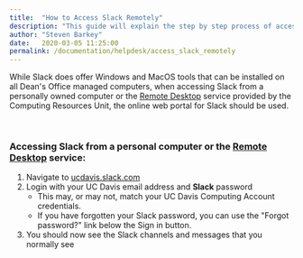 ```yaml
---
title:  "How to Access Slack Remotely"
description: "This guide will explain the step by step process of accessing Slack remotely."
author: "Steven Barkey"
date:   2020-03-05 11:25:00
permalink: /documentation/helpdesk/access_slack_remotely
---
```


<p><span class="discreet">While Slack does offer Windows and MacOS tools that can be installed on all Dean's Office managed computers, when accessing Slack from a personally owned computer or the <a href="https://computing.caes.ucdavis.edu/documentation/helpdesk/remote-desktop" target="_blank">Remote Desktop</a> service provided by the Computing Resources Unit, the online web portal for Slack should be used.</span></p>
<br />

<h3>Accessing Slack from a personal computer or the <a href="https://computing.caes.ucdavis.edu/documentation/helpdesk/remote-desktop" target="_blank">Remote Desktop</a> service: </h3>
<ol style="PADDING-LEFT: 30px">
   <li>Navigate to <a href="https://ucdavis.slack.com" target="_blank">ucdavis.slack.com</a></li>
   <li>Login with your UC Davis email address and <b>Slack</b> password
    <ul style="PADDING-LEFT: 20px">
      <li>This may, or may not, match your UC Davis Computing Account credentials.</li>
      <li>If you have forgotten your Slack password, you can use the "Forgot password?" link below the Sign in button.</li>
    </ul>
   </li>
   <li>You should now see the Slack channels and messages that you normally see</li>
</ol>
